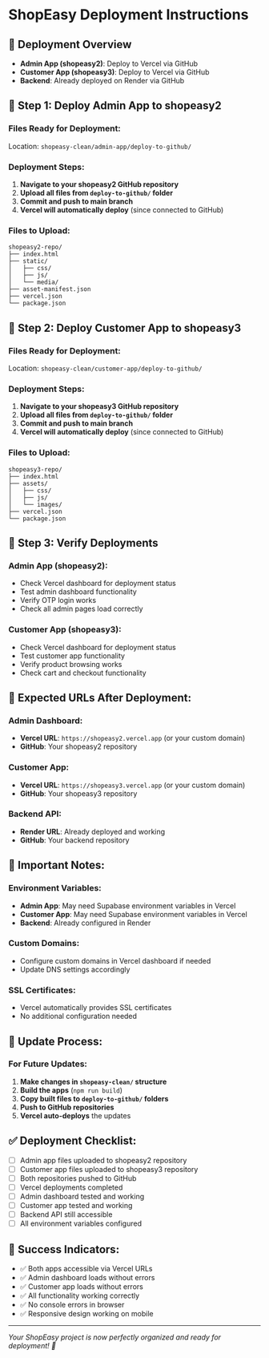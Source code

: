 # ShopEasy Deployment Instructions

## 🎯 **Deployment Overview**
- **Admin App (shopeasy2)**: Deploy to Vercel via GitHub
- **Customer App (shopeasy3)**: Deploy to Vercel via GitHub  
- **Backend**: Already deployed on Render via GitHub

## 🚀 **Step 1: Deploy Admin App to shopeasy2**

### **Files Ready for Deployment:**
Location: `shopeasy-clean/admin-app/deploy-to-github/`

### **Deployment Steps:**
1. **Navigate to your shopeasy2 GitHub repository**
2. **Upload all files from `deploy-to-github/` folder**
3. **Commit and push to main branch**
4. **Vercel will automatically deploy** (since connected to GitHub)

### **Files to Upload:**
```
shopeasy2-repo/
├── index.html
├── static/
│   ├── css/
│   ├── js/
│   └── media/
├── asset-manifest.json
├── vercel.json
└── package.json
```

## 🚀 **Step 2: Deploy Customer App to shopeasy3**

### **Files Ready for Deployment:**
Location: `shopeasy-clean/customer-app/deploy-to-github/`

### **Deployment Steps:**
1. **Navigate to your shopeasy3 GitHub repository**
2. **Upload all files from `deploy-to-github/` folder**
3. **Commit and push to main branch**
4. **Vercel will automatically deploy** (since connected to GitHub)

### **Files to Upload:**
```
shopeasy3-repo/
├── index.html
├── assets/
│   ├── css/
│   ├── js/
│   └── images/
├── vercel.json
└── package.json
```

## 🔧 **Step 3: Verify Deployments**

### **Admin App (shopeasy2):**
- Check Vercel dashboard for deployment status
- Test admin dashboard functionality
- Verify OTP login works
- Check all admin pages load correctly

### **Customer App (shopeasy3):**
- Check Vercel dashboard for deployment status
- Test customer app functionality
- Verify product browsing works
- Check cart and checkout functionality

## 📱 **Expected URLs After Deployment:**

### **Admin Dashboard:**
- **Vercel URL**: `https://shopeasy2.vercel.app` (or your custom domain)
- **GitHub**: Your shopeasy2 repository

### **Customer App:**
- **Vercel URL**: `https://shopeasy3.vercel.app` (or your custom domain)
- **GitHub**: Your shopeasy3 repository

### **Backend API:**
- **Render URL**: Already deployed and working
- **GitHub**: Your backend repository

## 🚨 **Important Notes:**

### **Environment Variables:**
- **Admin App**: May need Supabase environment variables in Vercel
- **Customer App**: May need Supabase environment variables in Vercel
- **Backend**: Already configured in Render

### **Custom Domains:**
- Configure custom domains in Vercel dashboard if needed
- Update DNS settings accordingly

### **SSL Certificates:**
- Vercel automatically provides SSL certificates
- No additional configuration needed

## 🔄 **Update Process:**

### **For Future Updates:**
1. **Make changes in `shopeasy-clean/` structure**
2. **Build the apps** (`npm run build`)
3. **Copy built files to `deploy-to-github/` folders**
4. **Push to GitHub repositories**
5. **Vercel auto-deploys** the updates

## ✅ **Deployment Checklist:**

- [ ] Admin app files uploaded to shopeasy2 repository
- [ ] Customer app files uploaded to shopeasy3 repository
- [ ] Both repositories pushed to GitHub
- [ ] Vercel deployments completed
- [ ] Admin dashboard tested and working
- [ ] Customer app tested and working
- [ ] Backend API still accessible
- [ ] All environment variables configured

## 🎉 **Success Indicators:**

- ✅ Both apps accessible via Vercel URLs
- ✅ Admin dashboard loads without errors
- ✅ Customer app loads without errors
- ✅ All functionality working correctly
- ✅ No console errors in browser
- ✅ Responsive design working on mobile

---

*Your ShopEasy project is now perfectly organized and ready for deployment! 🚀*


